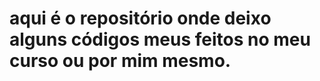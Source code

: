 <h1>aqui é o repositório onde deixo alguns códigos meus feitos no meu curso ou por mim mesmo.<//h1>
